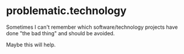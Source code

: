 # problematic.technology

Sometimes I can't remember which software/technology projects have done
"the bad thing" and should be avoided.

Maybe this will help.
